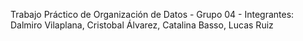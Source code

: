 Trabajo Práctico de Organización de Datos - Grupo 04 - Integrantes: Dalmiro Vilaplana, Cristobal Álvarez, Catalina Basso, Lucas Ruiz
